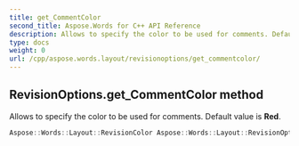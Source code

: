 ```yaml
---
title: get_CommentColor
second_title: Aspose.Words for C++ API Reference
description: Allows to specify the color to be used for comments. Default value is Red. 
type: docs
weight: 0
url: /cpp/aspose.words.layout/revisionoptions/get_commentcolor/
---
```

## RevisionOptions.get_CommentColor method


Allows to specify the color to be used for comments. Default value is **Red**.

```cpp
Aspose::Words::Layout::RevisionColor Aspose::Words::Layout::RevisionOptions::get_CommentColor() const
```

